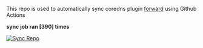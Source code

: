 This repo is used to automatically sync coredns plugin [forward](https://github.com/QZLin/forward) using Github Actions

**sync job ran [390] times**

[![Sync Repo](https://github.com/QZLin/coredns-extract/actions/workflows/sync.yaml/badge.svg)](https://github.com/QZLin/coredns-extract/actions/workflows/sync.yaml)
